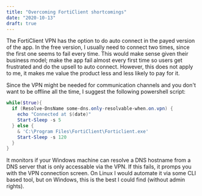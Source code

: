 ```yaml
---
title: "Overcoming FortiClient shortcomings"
date: "2020-10-13"
draft: true
---
```


The FortiClient VPN has the option to do auto connect in the payed version of the app.
In the free version, I usually need to connect two times, since the first one seems to fail every time.
This would make sense given their business model;
make the app fail almost every first time so users get frustrated and do the upsell to auto connect.
However, this does not apply to me, it makes me value the product less and less likely to pay for it.

Since the VPN might be needed for communication channels and you don't want to be offline all the time,
I suggest the following powershell script:

```powershell
while($true){
  if (Resolve-DnsName some-dns.only-resolvable-when.on.vpn) {
  	echo "Connected at $(date)"
  	Start-Sleep -s 5
  } else {
  	& 'C:\Program Files\FortiClient\Forticlient.exe'
  	Start-Sleep -s 120
  }
}
```

It monitors if your Windows machine can resolve a DNS hostname from a DNS server that is only accessable via the VPN.
If this fails, it promps you with the VPN connection screen.
On Linux I would automate it via some CLI based tool, but on Windows,
this is the best I could find (without admin rights).

